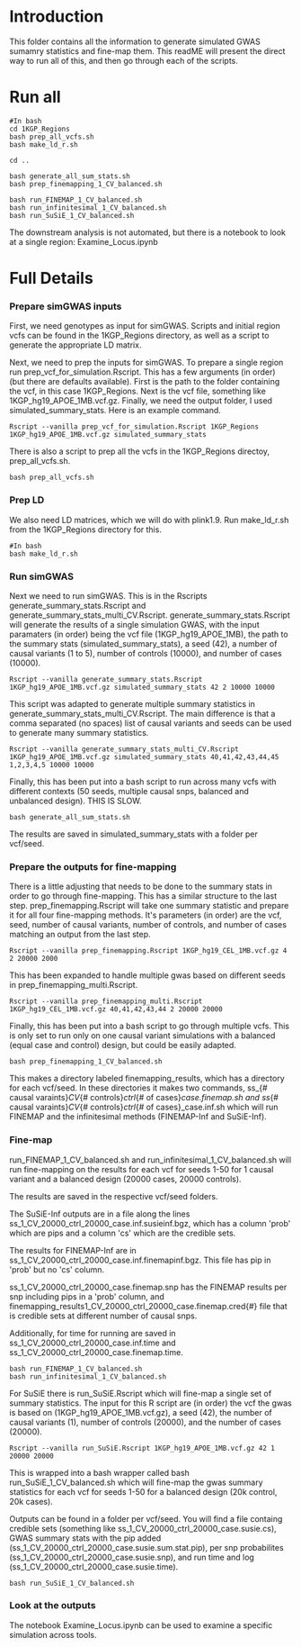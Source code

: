 # Introduction

This folder contains all the information to generate simulated GWAS sumamry statistics and fine-map them. This readME will present the direct way to run all of this, and then go through each of the scripts.

# Run all
```
#In bash
cd 1KGP_Regions
bash prep_all_vcfs.sh
bash make_ld_r.sh

cd ..

bash generate_all_sum_stats.sh
bash prep_finemapping_1_CV_balanced.sh

bash run_FINEMAP_1_CV_balanced.sh
bash run_infinitesimal_1_CV_balanced.sh
bash run_SuSiE_1_CV_balanced.sh
```

The downstream analysis is not automated, but there is a notebook to look at a single region: Examine_Locus.ipynb

# Full Details

### Prepare simGWAS inputs

First, we need genotypes as input for simGWAS. Scripts and initial region vcfs can be found in the 1KGP_Regions directory, as well as a script to generate the appropriate LD matrix.

Next, we need to prep the inputs for simGWAS. To prepare a single region run prep_vcf_for_simulation.Rscript. This has a few arguments (in order) (but there are defaults available). First is the path to the folder containing the vcf, in this case 1KGP_Regions. Next is the vcf file, something like 1KGP_hg19_APOE_1MB.vcf.gz. Finally, we need the output folder, I used simulated_summary_stats. Here is an example command.

```
Rscript --vanilla prep_vcf_for_simulation.Rscript 1KGP_Regions 1KGP_hg19_APOE_1MB.vcf.gz simulated_summary_stats
```

There is also a script to prep all the vcfs in the 1KGP_Regions directoy, prep_all_vcfs.sh.

```
bash prep_all_vcfs.sh
```

### Prep LD

We also need LD matrices, which we will do with plink1.9. Run make_ld_r.sh from the 1KGP_Regions directory for this.

```
#In bash
bash make_ld_r.sh
```

### Run simGWAS

Next we need to run simGWAS. This is in the Rscripts generate_summary_stats.Rscript and generate_summary_stats_multi_CV.Rscript. generate_summary_stats.Rscript will generate the results of a single simulation GWAS, with the input paramaters (in order) being the vcf file (1KGP_hg19_APOE_1MB), the path to the summary stats (simulated_summary_stats), a seed (42), a number of causal variants (1 to 5), number of controls (10000), and number of cases (10000). 

```
Rscript --vanilla generate_summary_stats.Rscript 1KGP_hg19_APOE_1MB.vcf.gz simulated_summary_stats 42 2 10000 10000
```
This script was adapted to generate multiple summary statistics in generate_summary_stats_multi_CV.Rscript. The main difference is that a comma separated (no spaces) list of causal variants and seeds can be used to generate many summary statistics.

```
Rscript --vanilla generate_summary_stats_multi_CV.Rscript 1KGP_hg19_APOE_1MB.vcf.gz simulated_summary_stats 40,41,42,43,44,45 1,2,3,4,5 10000 10000
```

Finally, this has been put into a bash script to run across many vcfs with different contexts (50 seeds, multiple causal snps, balanced and unbalanced design). THIS IS SLOW.

```
bash generate_all_sum_stats.sh
```
The results are saved in simulated_summary_stats with a folder per vcf/seed.

### Prepare the outputs for fine-mapping

There is a little adjusting that needs to be done to the summary stats in order to go through fine-mapping. This has a similar structure to the last step. prep_finemapping.Rscript will take one summary statistic and prepare it for all four fine-mapping methods. It's parameters (in order) are the vcf, seed, number of causal variants, number of controls, and number of cases matching an output from the last step.

```
Rscript --vanilla prep_finemapping.Rscript 1KGP_hg19_CEL_1MB.vcf.gz 4 2 20000 2000
```
This has been expanded to handle multiple gwas based on different seeds in prep_finemapping_multi.Rscript. 

```
Rscript --vanilla prep_finemapping_multi.Rscript 1KGP_hg19_CEL_1MB.vcf.gz 40,41,42,43,44 2 20000 20000
```

Finally, this has been put into a bash script to go through multiple vcfs. This is only set to run only on one causal variant simulations with a balanced (equal case and control) design, but could be easily adapted.

```
bash prep_finemapping_1_CV_balanced.sh
```
This makes a directory labeled finemapping_results, which has a directory for each vcf/seed. In these directories it makes two commands, ss_{# causal varaints}_CV_{# controls}_ctrl_{# of cases}_case.finemap.sh and ss_{# causal varaints}_CV_{# controls}_ctrl_{# of cases}_case.inf.sh which will run FINEMAP and the infinitesimal methods (FINEMAP-Inf and SuSiE-Inf).

### Fine-map

run_FINEMAP_1_CV_balanced.sh and run_infinitesimal_1_CV_balanced.sh will run fine-mapping on the results for each vcf for seeds 1-50 for 1 causal variant and a balanced design (20000 cases, 20000 controls). 

The results are saved in the respective vcf/seed folders. 

The SuSiE-Inf outputs are in a file along the lines ss_1_CV_20000_ctrl_20000_case.inf.susieinf.bgz, which has a column 'prob' which are pips and a column 'cs' which are the credible sets. 

The results for FINEMAP-Inf are in ss_1_CV_20000_ctrl_20000_case.inf.finemapinf.bgz. This file has pip in 'prob' but no 'cs' column. 

ss_1_CV_20000_ctrl_20000_case.finemap.snp has the FINEMAP results per snp including pips in a 'prob' column, and finemapping_results1_CV_20000_ctrl_20000_case.finemap.cred{#} file that is credible sets at different number of causal snps. 

Additionally, for time for running are saved in ss_1_CV_20000_ctrl_20000_case.inf.time and ss_1_CV_20000_ctrl_20000_case.finemap.time.

```
bash run_FINEMAP_1_CV_balanced.sh
bash run_infinitesimal_1_CV_balanced.sh
```


For SuSiE there is run_SuSiE.Rscript which will fine-map a single set of summary statistics. The input for this R script are (in order) the vcf the gwas is based on (1KGP_hg19_APOE_1MB.vcf.gz), a seed (42), the number of causal variants (1), number of controls (20000), and the number of cases (20000). 

```
Rscript --vanilla run_SuSiE.Rscript 1KGP_hg19_APOE_1MB.vcf.gz 42 1 20000 20000
```

This is wrapped into a bash wrapper called bash run_SuSiE_1_CV_balanced.sh which will fine-map the gwas summary statistics for each vcf for seeds 1-50 for a balanced design (20k control, 20k cases).

Outputs can be found in a folder per vcf/seed. You will find a file containg credible sets (something like ss_1_CV_20000_ctrl_20000_case.susie.cs), GWAS summary stats with the pip added (ss_1_CV_20000_ctrl_20000_case.susie.sum.stat.pip), per snp probabilites (ss_1_CV_20000_ctrl_20000_case.susie.snp), and run time and log (ss_1_CV_20000_ctrl_20000_case.susie.time).

```
bash run_SuSiE_1_CV_balanced.sh
```

### Look at the outputs

The notebook Examine_Locus.ipynb can be used to examine a specific simulation across tools.
